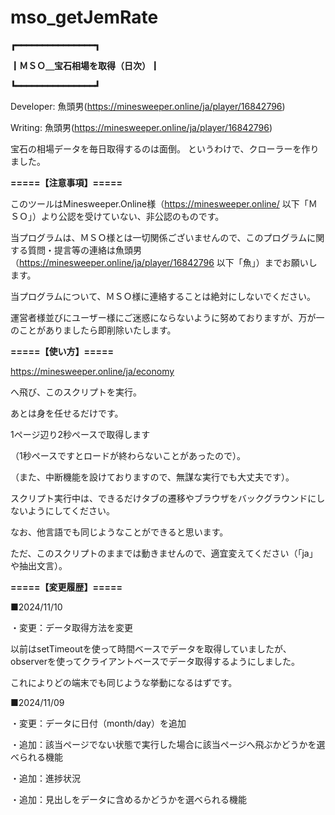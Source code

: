 # mso_getJemRate
**┏━━━━━━━━━━━━━━━┓**

**┃ＭＳＯ＿宝石相場を取得（日次）┃**

**┗━━━━━━━━━━━━━━━┛**

Developer:	魚頭男(https://minesweeper.online/ja/player/16842796)

Writing:	魚頭男(https://minesweeper.online/ja/player/16842796)


宝石の相場データを毎日取得するのは面倒。
というわけで、クローラーを作りました。

**=====【注意事項】=====**

このツールはMinesweeper.Online様（https://minesweeper.online/ 以下「ＭＳＯ」）より公認を受けていない、非公認のものです。

当プログラムは、ＭＳＯ様とは一切関係ございませんので、このプログラムに関する質問・提言等の連絡は魚頭男（https://minesweeper.online/ja/player/16842796 以下「魚」）までお願いします。

当プログラムについて、ＭＳＯ様に連絡することは絶対にしないでください。

運営者様並びにユーザー様にご迷惑にならないように努めておりますが、万が一のことがありましたら即削除いたします。



**=====【使い方】=====**

https://minesweeper.online/ja/economy

へ飛び、このスクリプトを実行。

あとは身を任せるだけです。


1ページ辺り2秒ペースで取得します

（1秒ペースですとロードが終わらないことがあったので）。

（また、中断機能を設けておりますので、無謀な実行でも大丈夫です）。

スクリプト実行中は、できるだけタブの遷移やブラウザをバックグラウンドにしないようにしてください。


なお、他言語でも同じようなことができると思います。

ただ、このスクリプトのままでは動きませんので、適宜変えてください（「ja」や抽出文言）。


**=====【変更履歴】=====**

■2024/11/10

・変更：データ取得方法を変更

以前はsetTimeoutを使って時間ベースでデータを取得していましたが、
observerを使ってクライアントベースでデータ取得するようにしました。

これによりどの端末でも同じような挙動になるはずです。

■2024/11/09

・変更：データに日付（month/day）を追加

・追加：該当ページでない状態で実行した場合に該当ページへ飛ぶかどうかを選べられる機能

・追加：進捗状況

・追加：見出しをデータに含めるかどうかを選べられる機能


